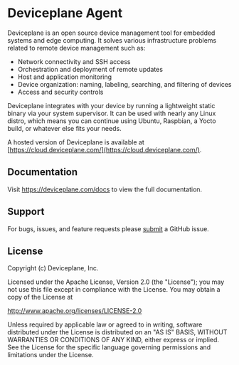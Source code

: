 # Deviceplane Agent

Deviceplane is an open source device management tool for embedded systems and edge computing. It solves various infrastructure problems related to remote device management such as:

- Network connectivity and SSH access
- Orchestration and deployment of remote updates
- Host and application monitoring
- Device organization: naming, labeling, searching, and filtering of devices
- Access and security controls

Deviceplane integrates with your device by running a lightweight static binary via your system supervisor. It can be used with nearly any Linux distro, which means you can continue using Ubuntu, Raspbian, a Yocto build, or whatever else fits your needs.

A hosted version of Deviceplane is available at [https://cloud.deviceplane.com/](https://cloud.deviceplane.com/).

## Documentation

Visit <a aria-label="next.js learn" href="https://deviceplane.com/docs">https://deviceplane.com/docs</a> to view the full documentation.

## Support

For bugs, issues, and feature requests please [submit](//github.com/deviceplane/cli/issues/new) a GitHub issue.

## License

Copyright (c) Deviceplane, Inc.

Licensed under the Apache License, Version 2.0 (the "License"); you may not use this file except in compliance with the License. You may obtain a copy of the License at

http://www.apache.org/licenses/LICENSE-2.0

Unless required by applicable law or agreed to in writing, software distributed under the License is distributed on an "AS IS" BASIS, WITHOUT WARRANTIES OR CONDITIONS OF ANY KIND, either express or implied. See the License for the specific language governing permissions and limitations under the License.
